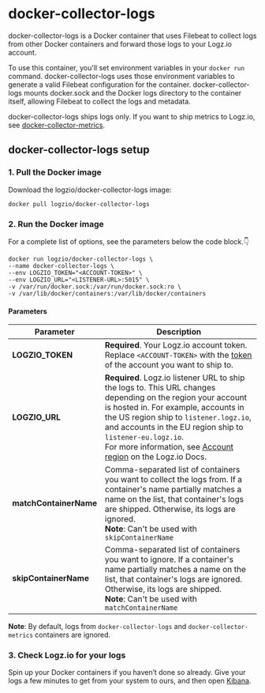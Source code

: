 # docker-collector-logs

docker-collector-logs is a Docker container that uses Filebeat to collect logs from other Docker containers and forward those logs to your Logz.io account.

To use this container, you'll set environment variables in your `docker run` command.
docker-collector-logs uses those environment variables to generate a valid Filebeat configuration for the container.
docker-collector-logs mounts docker.sock and the Docker logs directory to the container itself, allowing Filebeat to collect the logs and metadata.

docker-collector-logs ships logs only.
If you want to ship metrics to Logz.io, see [docker-collector-metrics](https://github.com/logzio/docker-collector-metrics).


## docker-collector-logs setup

### 1. Pull the Docker image

Download the logzio/docker-collector-logs image:

```shell
docker pull logzio/docker-collector-logs
```

### 2. Run the Docker image

For a complete list of options, see the parameters below the code block.👇

```shell
docker run logzio/docker-collector-logs \
--name docker-collector-logs \
--env LOGZIO_TOKEN="<ACCOUNT-TOKEN>" \
--env LOGZIO_URL="<LISTENER-URL>:5015" \
-v /var/run/docker.sock:/var/run/docker.sock:ro \
-v /var/lib/docker/containers:/var/lib/docker/containers
```

#### Parameters

| Parameter | Description |
|---|---|
| **LOGZIO_TOKEN** | **Required**. Your Logz.io account token. Replace `<ACCOUNT-TOKEN>` with the [token](https://app.logz.io/#/dashboard/settings/general) of the account you want to ship to. |
| **LOGZIO_URL** | **Required**. Logz.io listener URL to ship the logs to. This URL changes depending on the region your account is hosted in. For example, accounts in the US region ship to `listener.logz.io`, and accounts in the EU region ship to `listener-eu.logz.io`. <br /> For more information, see [Account region](https://docs.logz.io/user-guide/accounts/account-region.html) on the Logz.io Docs. |
| **matchContainerName** | Comma-separated list of containers you want to collect the logs from. If a container's name partially matches a name on the list, that container's logs are shipped. Otherwise, its logs are ignored. <br /> **Note**: Can't be used with `skipContainerName` |
| **skipContainerName** | Comma-separated list of containers you want to ignore. If a container's name partially matches a name on the list, that container's logs are ignored. Otherwise, its logs are shipped. <br /> **Note**: Can't be used with `matchContainerName` |

**Note**: By default, logs from `docker-collector-logs` and `docker-collector-metrics` containers are ignored.

### 3. Check Logz.io for your logs

Spin up your Docker containers if you haven’t done so already. Give your logs a few minutes to get from your system to ours, and then open [Kibana](https://app.logz.io/#/dashboard/kibana).
